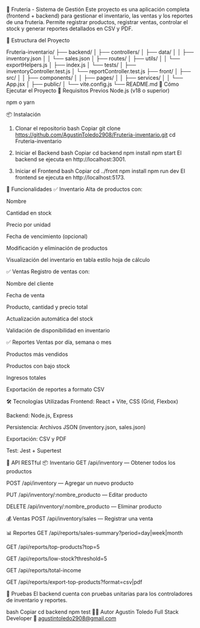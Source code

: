 🍎 Frutería - Sistema de Gestión
Este proyecto es una aplicación completa (frontend + backend) para gestionar el inventario, las ventas y los reportes de una frutería. Permite registrar productos, registrar ventas, controlar el stock y generar reportes detallados en CSV y PDF.

📁 Estructura del Proyecto

Fruteria-inventario/
├── backend/
│   ├── controllers/
│   ├── data/
│   │   ├── inventory.json
│   │   └── sales.json
│   ├── routes/
│   ├── utils/
│   │   └── exportHelpers.js
│   ├── index.js
│   └── tests/
│       ├── inventoryController.test.js
│       └── reportController.test.js
├── front/
│   ├── src/
│   │   ├── components/
│   │   ├── pages/
│   │   ├── services/
│   │   └── App.jsx
│   ├── public/
│   └── vite.config.js
└── README.md
🚀 Cómo Ejecutar el Proyecto
🔧 Requisitos Previos
Node.js (v18 o superior)

npm o yarn

📦 Instalación
1. Clonar el repositorio
bash
Copiar
git clone https://github.com/AgustinToledo2908/Fruteria-inventario.git
cd Fruteria-inventario
2. Iniciar el Backend
bash
Copiar
cd backend
npm install
npm start
El backend se ejecuta en http://localhost:3001.

3. Iniciar el Frontend
bash
Copiar
cd ../front
npm install
npm run dev
El frontend se ejecuta en http://localhost:5173.

🧩 Funcionalidades
✅ Inventario
Alta de productos con:

Nombre

Cantidad en stock

Precio por unidad

Fecha de vencimiento (opcional)

Modificación y eliminación de productos

Visualización del inventario en tabla estilo hoja de cálculo

✅ Ventas
Registro de ventas con:

Nombre del cliente

Fecha de venta

Producto, cantidad y precio total

Actualización automática del stock

Validación de disponibilidad en inventario

✅ Reportes
Ventas por día, semana o mes

Productos más vendidos

Productos con bajo stock

Ingresos totales

Exportación de reportes a formato CSV

🛠️ Tecnologías Utilizadas
Frontend: React + Vite, CSS (Grid, Flexbox)

Backend: Node.js, Express

Persistencia: Archivos JSON (inventory.json, sales.json)

Exportación: CSV y PDF

Test: Jest + Supertest

📄 API RESTful
📦 Inventario
GET /api/inventory — Obtener todos los productos

POST /api/inventory — Agregar un nuevo producto

PUT /api/inventory/:nombre_producto — Editar producto

DELETE /api/inventory/:nombre_producto — Eliminar producto

💰 Ventas
POST /api/inventory/sales — Registrar una venta

📊 Reportes
GET /api/reports/sales-summary?period=day|week|month

GET /api/reports/top-products?top=5

GET /api/reports/low-stock?threshold=5

GET /api/reports/total-income

GET /api/reports/export-top-products?format=csv|pdf

🎯 Pruebas
El backend cuenta con pruebas unitarias para los controladores de inventario y reportes.

bash
Copiar
cd backend
npm test 
👨‍💻 Autor
Agustín Toledo
Full Stack Developer
📧 agustintoledo2908@gmail.com

 
